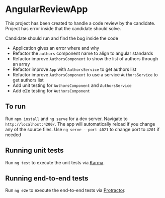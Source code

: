 # AngularReviewApp

This project has been created to handle a code review by the candidate. Project has error inside that the candidate should solve.

Candidate should run and find the bug inside the code
* Application gives an error where and why
* Refactor the `authors` component name to align to angular standards
* Refactor improve `AuthorsComponent` to show the list of authors through an array
* Refactor improve `App` with `AuthorsService` to get authors list
* Refactor improve `AuthorsComponent` to use a service `AuthorsService` to get authors list
* Add unit testing for `AuthorsComponent` and `AuthorsService`
* Add e2e testing for `AuthorsComponent`

## To run

Run `npm install` and `ng serve` for a dev server. Navigate to `http://localhost:4200/`. The app will automatically reload if you change any of the source files.
Use `ng serve --port 4021` to change port to `4201` if  needed

## Running unit tests

Run `ng test` to execute the unit tests via [Karma](https://karma-runner.github.io).

## Running end-to-end tests

Run `ng e2e` to execute the end-to-end tests via [Protractor](http://www.protractortest.org/).

